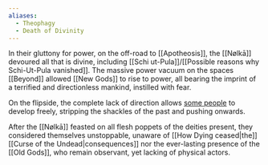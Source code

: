 ```yaml
---
aliases:
  - Theophagy
  - Death of Divinity
---
```

In their gluttony for power, on the off-road to [[Apotheosis]], the [[Nølkā]] devoured all that is divine, including [[Schi ut-Pula]]/[[Possible reasons why Schi-Ut-Pula vanished]]. 
The massive power vacuum on the spaces [[Beyond]] allowed [[New Gods]] to rise to power, all bearing the imprint of a terrified and directionless mankind, instilled with fear. 

On the flipside, the complete lack of direction allows [some people](Frisco%20Bay%20Confederation) to develop freely, stripping the shackles of the past and pushing onwards. 

After the [[Nølkā]] feasted on all flesh poppets of the deities present, they considered themselves unstoppable, unaware of [[How Dying ceased|the]] [[Curse of the Undead|consequences]] nor the ever-lasting presence of the [[Old Gods]], who remain observant, yet lacking of physical actors. 